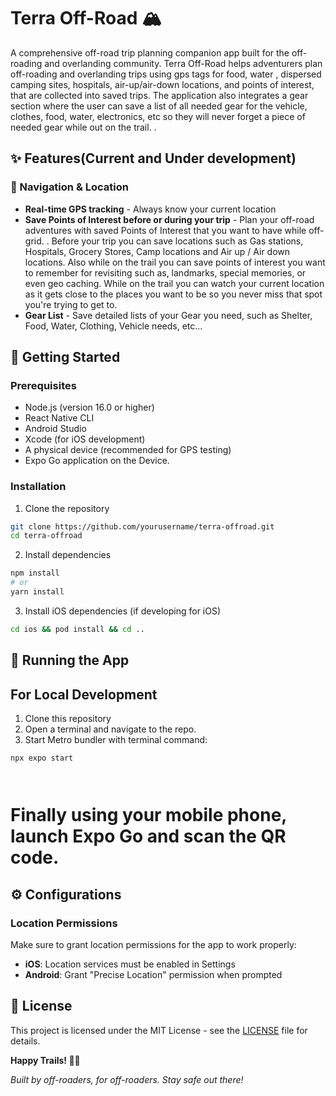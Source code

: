 # Terra Off-Road 🏔️

A comprehensive off-road trip planning companion app built for the off-roading and overlanding community. Terra Off-Road helps adventurers plan off-roading and overlanding trips using gps tags for food, water , dispersed camping sites, hospitals, air-up/air-down locations, and points of interest, that are collected into saved trips. The application also integrates a gear section where the user can save a list of all needed gear for the vehicle, clothes, food, water, electronics, etc so they will never forget a piece of needed gear while out on the trail.  .

## ✨ Features(Current and Under development)

### 🧭 Navigation & Location
- **Real-time GPS tracking** - Always know your current location
- **Save Points of Interest before or during your trip** - Plan your off-road adventures with saved Points of Interest that you want to have while off-grid. . Before your trip you can save locations such as Gas stations, Hospitals, Grocery Stores, Camp locations and Air up / Air down locations. Also while on the trail you can save points of interest you want to remember for revisiting such as, landmarks, special memories, or even geo caching. While on the trail you can watch your current location as it gets close to the places you want to be so you never miss that spot you're trying to get to. 
- **Gear List** - Save detailed lists of your Gear you need, such as Shelter, Food, Water, Clothing, Vehicle needs, etc...


## 🚀 Getting Started

### Prerequisites

- Node.js (version 16.0 or higher)
- React Native CLI
- Android Studio
- Xcode (for iOS development)
- A physical device (recommended for GPS testing)
- Expo Go application on the Device.

### Installation

1. Clone the repository
```bash
git clone https://github.com/yourusername/terra-offroad.git
cd terra-offroad
```

2. Install dependencies
```bash
npm install
# or
yarn install
```

3. Install iOS dependencies (if developing for iOS)
```bash
cd ios && pod install && cd ..
```

## 📱 Running the App

## For Local Development
1. Clone this repository
2. Open a terminal and navigate to the repo.
3. Start Metro bundler with terminal command:
```
npx expo start

 

```
# Finally using your mobile phone, launch Expo Go and scan the QR code.


## ⚙️ Configurations

### Location Permissions
Make sure to grant location permissions for the app to work properly:
- **iOS**: Location services must be enabled in Settings
- **Android**: Grant "Precise Location" permission when prompted

## 📄 License

This project is licensed under the MIT License - see the [LICENSE](LICENSE) file for details.


**Happy Trails! 🚙💨**

*Built by off-roaders, for off-roaders. Stay safe out there!*

